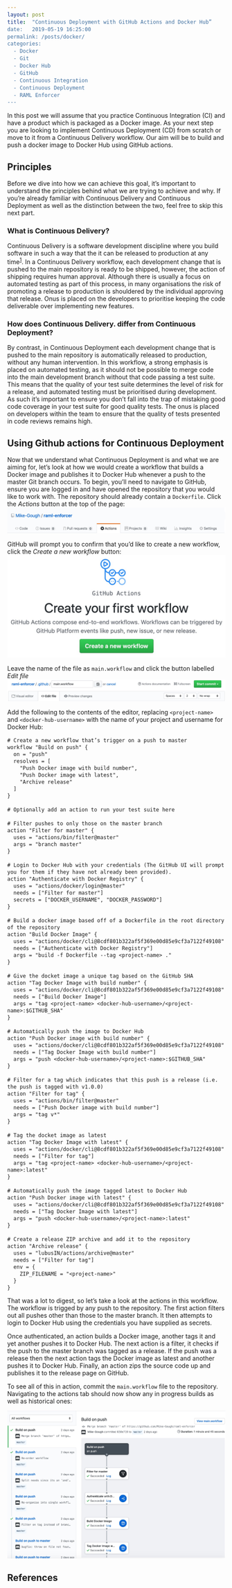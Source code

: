 ```yaml
---
layout: post
title:  "Continuous Deployment with GitHub Actions and Docker Hub”
date:   2019-05-19 16:25:00
permalink: /posts/docker/
categories:
  - Docker
  - Git
  - Docker Hub
  - GitHub
  - Continuous Integration
  - Continuous Deployment
  - RAML Enforcer
---
```

In this post we will assume that you practice Continuous Integration (CI) and have a product which is packaged as a Docker image. As your next step you are looking to implement Continuous Deployment (CD) from scratch or move to it from a Continuous Delivery workflow. Our aim will be to build and push a docker image to Docker Hub using GitHub actions.

## Principles
Before we dive into how we can achieve this goal, it’s important to understand the principles behind what we are trying to achieve and why. If you’re already familiar with Continuous Delivery and Continuous Deployment as well as the distinction between the two, feel free to skip this next part.

### What is Continuous Delivery?
Continuous Delivery is a software development discipline where you build software in such a way that the it can be released to production at any time<sup>[1]</sup>. In a Continuous Delivery workflow, each development change that is pushed to the main repository is ready to be shipped, however, the action of shipping requires human approval. Although there is usually a focus on automated testing as part of this process, in many organisations the risk of promoting a release to production is shouldered by the individual approving that release. Onus is placed on the developers to prioritise keeping the code deliverable over implementing new features.

### How does Continuous Delivery.  differ from Continuous Deployment?
By contrast, in Continuous Deployment each development change that is pushed to the main repository is automatically released to production, without any human intervention. In this workflow, a strong emphasis is placed on automated testing, as it should not be possible to merge code into the main development branch without that code passing a test suite. This means that the quality of your test suite determines the level of risk for a release, and automated testing must be prioritised during development. As such it’s important to ensure you don’t fall into the trap of mistaking good code coverage in your test suite for good quality tests. The onus is placed on developers within the team to ensure that the quality of tests presented in code reviews remains high.

## Using Github actions for Continuous Deployment
Now that we understand what Continuous Deployment is and what we are aiming for, let’s look at how we would create a workflow that builds a Docker image and publishes it to Docker Hub whenever a push to the master Git branch occurs. To begin, you’ll need to navigate to GitHub, ensure you are logged in and have opened the repository that you would like to work with. The repository should already contain a ```Dockerfile```. Click the *Actions* button at the top of the page:
![GitHub actions button](/assets/images/posts/github-actions-title-bar.jpg)

GitHub will prompt you to confirm that you’d like to create a new workflow, click the *Create a new workflow* button:
![Git hook screenshot](/assets/images/posts/github-actions-create-button.jpg)

Leave the name of the file as ```main.workflow``` and click the button labelled *Edit file*
![Git hook screenshot](/assets/images/posts/github-actions-heading.jpg)

Add the following to the contents of the editor, replacing ```<project-name>``` and ```<docker-hub-username>``` with the name of your project and username for Docker Hub:
```
# Create a new workflow that’s trigger on a push to master
workflow "Build on push" {
  on = "push"
  resolves = [
    "Push Docker image with build number",
    "Push Docker image with latest",
    "Archive release"
  ]
}

# Optionally add an action to run your test suite here

# Filter pushes to only those on the master branch
action "Filter for master" {
  uses = "actions/bin/filter@master"
  args = "branch master"
}

# Login to Docker Hub with your credentials (The GitHub UI will prompt you for them if they have not already been provided).
action "Authenticate with Docker Registry" {
  uses = "actions/docker/login@master"
  needs = ["Filter for master"]
  secrets = ["DOCKER_USERNAME", "DOCKER_PASSWORD"]
}

# Build a docker image based off of a Dockerfile in the root directory of the repository
action "Build Docker Image" {
  uses = "actions/docker/cli@8cdf801b322af5f369e00d85e9cf3a7122f49108"
  needs = ["Authenticate with Docker Registry"]
  args = "build -f Dockerfile --tag <project-name> ."
}

# Give the docket image a unique tag based on the GitHub SHA
action "Tag Docker Image with build number" {
  uses = "actions/docker/cli@8cdf801b322af5f369e00d85e9cf3a7122f49108"
  needs = ["Build Docker Image"]
  args = "tag <project-name> <docker-hub-username>/<project-name>:$GITHUB_SHA" 
}

# Automatically push the image to Docker Hub
action "Push Docker image with build number" {
  uses = "actions/docker/cli@8cdf801b322af5f369e00d85e9cf3a7122f49108"
  needs = ["Tag Docker Image with build number"]
  args = "push <docker-hub-username>/<project-name>:$GITHUB_SHA"
}

# Filter for a tag which indicates that this push is a release (i.e. the push is tagged with v1.0.0)
action "Filter for tag" {
  uses = "actions/bin/filter@master"
  needs = ["Push Docker image with build number"]
  args = "tag v*"
}

# Tag the docket image as latest
action "Tag Docker Image with latest" {
  uses = "actions/docker/cli@8cdf801b322af5f369e00d85e9cf3a7122f49108"
  needs = ["Filter for tag"]
  args = "tag <project-name> <docker-hub-username>/<project-name>:latest"
}

# Automatically push the image tagged latest to Docker Hub
action "Push Docker image with latest" {
  uses = "actions/docker/cli@8cdf801b322af5f369e00d85e9cf3a7122f49108"
  needs = ["Tag Docker Image with latest"]
  args = "push <docker-hub-username>/<project-name>:latest"
}

# Create a release ZIP archive and add it to the repository
action "Archive release" {
  uses = "lubusIN/actions/archive@master"
  needs = ["Filter for tag"]
  env = {
    ZIP_FILENAME = "<project-name>"
  }
}
```

That was a lot to digest, so let’s take a look at the actions in this workflow. The workflow is trigged by any push to the repository. The first action filters out all pushes other than those to the master branch. It then attempts to login to Docker Hub using the credentials you have supplied as secrets. 

Once authenticated, an action builds a Docker image, another tags it and yet another pushes it to Docker Hub. The next action is a filter, it checks if the push to the master branch was tagged as a release. If the push was a release then the next action tags the Docker image as latest and another pushes it to Docker Hub. Finally, an action zips the source code up and publishes it to the release page on GitHub.

To see all of this in action, commit the ```main.workflow``` file to the repository. Navigating to the actions tab should now show any in progress builds as well as historical ones:

![Git hook screenshot](/assets/images/posts/github-actions-run-results.jpg)

## References
[1]: https://martinfowler.com/bliki/ContinuousDelivery.html      "Martin Fowler - Continuous Delivery"
